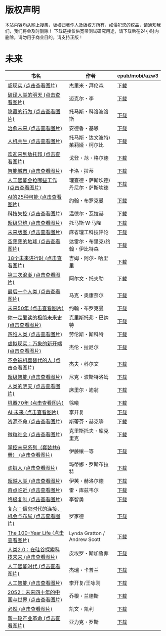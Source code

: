 # 版权声明

本站内容均从网上搜集，版权归著作人及版权方所有，如侵犯您的权益，请通知我们，我们将会及时删除！ 下载链接仅供宽带测试研究用途，请下载后在24小时内删除，请勿用于商业目的。请支持正版！

# 未来

| 书名 | 作者 | epub/mobi/azw3 |
| --- | --- | --- |
| [超现实 (点击查看图片)](https://www.dushupai.com/attachment/2024/06/11/7e19a0a440038e22.jpg) | 杰里米・拜伦森 | [下载](https://url89.ctfile.com/f/31084289-1375513297-854053?p=8866) |
| [破译人类的明天 (点击查看图片)](https://www.dushupai.com/attachment/2024/06/10/c30b8da9f3c61ef4.jpg) | 迈克尔・李 | [下载](https://url89.ctfile.com/f/31084289-1357000984-c69a46?p=8866) |
| [隐藏的行为 (点击查看图片)](https://www.dushupai.com/attachment/2024/06/09/9a33fa31dcda9dff.jpg) | 托马斯・科洛波洛斯 | [下载](https://url89.ctfile.com/f/31084289-1357053679-c73b9c?p=8866) |
| [治愈未来 (点击查看图片)](https://www.dushupai.com/attachment/2024/06/08/0d1f11925e607d17.jpg) | 安德鲁・基恩 | [下载](https://url89.ctfile.com/f/31084289-1357052638-8a1ece?p=8866) |
| [人机共生 (点击查看图片)](https://www.dushupai.com/attachment/2024/06/08/940979a756da4183.jpg) | 托马斯・达文波特/茱莉娅・柯尔比 | [下载](https://url89.ctfile.com/f/31084289-1357052242-ae31e9?p=8866) |
| [欢迎来到敌托邦 (点击查看图片)](https://www.dushupai.com/attachment/2024/06/08/044b1e0cf3dadb20.jpg) | 戈登・范・格尔德 | [下载](https://url89.ctfile.com/f/31084289-1357049440-137c79?p=8866) |
| [智能城市 (点击查看图片)](https://www.dushupai.com/attachment/2024/06/08/2b730d46379e3363.jpg) | 卡洛・拉蒂 | [下载](https://url89.ctfile.com/f/31084289-1357047313-0afc1e?p=8866) |
| [人工智能会抢哪些工作 (点击查看图片)](https://www.dushupai.com/attachment/2024/06/08/26fc35b2047d35e8.jpg) | 理查德・萨斯坎德/丹尼尔・萨斯坎德 | [下载](https://url89.ctfile.com/f/31084289-1357046014-d3f3a4?p=8866) |
| [AI的25种可能 (点击查看图片)](https://www.dushupai.com/attachment/2024/06/08/2a4cd65c1595f65d.jpg) | 约翰・布罗克曼 | [下载](https://url89.ctfile.com/f/31084289-1357045990-ebb4e9?p=8866) |
| [科技失控 (点击查看图片)](https://www.dushupai.com/attachment/2024/06/08/b55c76452324e5f5.jpg) | 温德尔・瓦拉赫 | [下载](https://url89.ctfile.com/f/31084289-1357045468-5452cb?p=8866) |
| [超级思维 (点击查看图片)](https://www.dushupai.com/attachment/2024/06/08/6538e4812b3b072b.jpg) | 托马斯·W·马隆 | [下载](https://url89.ctfile.com/f/31084289-1357045216-ccaf96?p=8866) |
| [未来版图 (点击查看图片)](https://www.dushupai.com/attachment/2024/06/07/15e2819f4699c3b2.jpg) | 麻省理工科技评论 | [下载](https://url89.ctfile.com/f/31084289-1357040737-6c7837?p=8866) |
| [空荡荡的地球 (点击查看图片)](https://www.dushupai.com/attachment/2024/06/07/6c7f01b9b4966940.jpg) | 达雷尔・布里克/约翰・伊比特森 | [下载](https://url89.ctfile.com/f/31084289-1357039507-2d7877?p=8866) |
| [18个未来进行时 (点击查看图片)](https://www.dushupai.com/attachment/2024/06/06/955b68af6c9982e2.jpg) | 吉姆・阿尔- 哈里里 | [下载](https://url89.ctfile.com/f/31084289-1357033387-b60047?p=8866) |
| [第三次浪潮 (点击查看图片)](https://www.dushupai.com/attachment/2024/06/06/fa7c4225b0e6d914.jpg) | 阿尔文・托夫勒 | [下载](https://url89.ctfile.com/f/31084289-1357032949-77397f?p=8866) |
| [最后一个人类 (点击查看图片)](https://www.dushupai.com/attachment/2024/06/05/40956f3eba36fa1c.jpg) | 马克・奥康奈尔 | [下载](https://url89.ctfile.com/f/31084289-1357027636-2d1cd6?p=8866) |
| [未来50年 (点击查看图片)](https://www.dushupai.com/attachment/2024/06/05/60918a10d39131ef.jpg) | 约翰・布罗克曼 | [下载](https://url89.ctfile.com/f/31084289-1357027123-c3d4eb?p=8866) |
| [你一定爱读的极简未来史 (点击查看图片)](https://www.dushupai.com/attachment/2024/06/05/7fa9442504c2eef3.jpg) | 克里斯托弗・巴纳特 | [下载](https://url89.ctfile.com/f/31084289-1357025617-432176?p=8866) |
| [四维人类 (点击查看图片)](https://www.dushupai.com/attachment/2024/06/04/483d3ee6afc328a1.jpg) | 劳伦斯・斯科特 | [下载](https://url89.ctfile.com/f/31084289-1357024183-b1d497?p=8866) |
| [虚拟现实：万象的新开端 (点击查看图片)](https://www.dushupai.com/attachment/2024/06/04/eddbda1f0748978c.jpg) | 杰伦・拉尼尔 | [下载](https://url89.ctfile.com/f/31084289-1357023481-c4b2a4?p=8866) |
| [不会被机器替代的人 (点击查看图片)](https://www.dushupai.com/attachment/2024/06/04/85eefdf60fbf2621.jpg) | 杰夫・科尔文 | [下载](https://url89.ctfile.com/f/31084289-1357023115-85b483?p=8866) |
| [超级智能 (点击查看图片)](https://www.dushupai.com/attachment/2024/06/04/f5e13b7e6ad5ac9e.jpg) | 尼克・波斯特洛姆 | [下载](https://url89.ctfile.com/f/31084289-1357023076-a138b3?p=8866) |
| [人类的明天 (点击查看图片)](https://www.dushupai.com/attachment/2024/06/04/4044d8317cd8983f.jpg) | 席里尔・迪翁 | [下载](https://url89.ctfile.com/f/31084289-1357022440-689a22?p=8866) |
| [机器70年 (点击查看图片)](https://www.dushupai.com/attachment/2024/06/04/e2e0566ae9cbf498.jpg) | 徐曦 | [下载](https://url89.ctfile.com/f/31084289-1357022332-319d8b?p=8866) |
| [AI·未来 (点击查看图片)](https://www.dushupai.com/attachment/2024/06/04/e8abe3cc2e3f08ff.jpg) | 李开复 | [下载](https://url89.ctfile.com/f/31084289-1357022242-192485?p=8866) |
| [资源革命 (点击查看图片)](https://www.dushupai.com/attachment/2024/06/04/4079b9e827bf4435.jpg) | 斯蒂芬・赫克等 | [下载](https://url89.ctfile.com/f/31084289-1357021423-f18c7d?p=8866) |
| [微粒社会 (点击查看图片)](https://www.dushupai.com/attachment/2024/06/03/a5fdbb798d06409b.jpg) | 克里斯托夫・库克里克 | [下载](https://url89.ctfile.com/f/31084289-1357019575-e3c742?p=8866) |
| [掌控未来系列（套装共6册） (点击查看图片)](https://www.dushupai.com/attachment/2024/06/03/8a9a2efb83330c61.jpg) | 伊藤穰一等 | [下载](https://url89.ctfile.com/f/31084289-1357018420-d99af9?p=8866) |
| [虚拟人 (点击查看图片)](https://www.dushupai.com/attachment/2024/06/03/d868c2adeefedc61.jpg) | 玛蒂娜・罗斯布拉特 | [下载](https://url89.ctfile.com/f/31084289-1357018252-b38b81?p=8866) |
| [超越人类 (点击查看图片)](https://www.dushupai.com/attachment/2024/06/03/9b4f0520a846bcfc.jpg) | 伊芙・赫洛尔德 | [下载](https://url89.ctfile.com/f/31084289-1357017697-b3e68f?p=8866) |
| [奇点临近 (点击查看图片)](https://www.dushupai.com/attachment/2024/06/03/32c88f0a44864928.jpg) | 雷・库兹韦尔 | [下载](https://url89.ctfile.com/f/31084289-1357017070-174382?p=8866) |
| [终极复制 (点击查看图片)](https://www.dushupai.com/attachment/2024/06/03/b7561dde9832e981.jpg) | 李智勇 | [下载](https://url89.ctfile.com/f/31084289-1357015513-c9f8c7?p=8866) |
| [复杂：信息时代的连接、机会与布局 (点击查看图片)](https://www.dushupai.com/attachment/2024/06/03/40d5e6b9497c983c.jpg) | 罗家德 | [下载](https://url89.ctfile.com/f/31084289-1357014691-5f5ec3?p=8866) |
| [The 100-Year Life (点击查看图片)](https://www.dushupai.com/attachment/2024/06/02/32b97cdcd5530c64.jpg) | Lynda Gratton / Andrew Scott | [下载](https://url89.ctfile.com/f/31084289-1357013686-e885a9?p=8866) |
| [人类2.0：在硅谷探索科技未来 (点击查看图片)](https://www.dushupai.com/attachment/2024/06/02/4fcb16bbdd9074fd.jpg) | 皮埃罗・斯加鲁菲 | [下载](https://url89.ctfile.com/f/31084289-1357011589-1e110c?p=8866) |
| [人工智能时代 (点击查看图片)](https://www.dushupai.com/attachment/2024/06/02/c9cb6ebeec75b811.jpg) | 杰瑞・卡普兰 | [下载](https://url89.ctfile.com/f/31084289-1357009093-321621?p=8866) |
| [人工智能 (点击查看图片)](https://www.dushupai.com/attachment/2024/06/01/1fd32fe39da55492.jpg) | 李开复/王咏刚  | [下载](https://url89.ctfile.com/f/31084289-1357008751-19b821?p=8866) |
| [2052：未来四十年的中国与世界 (点击查看图片)](https://www.dushupai.com/attachment/2024/06/01/50e822306d28b2c3.jpg) | 乔根・兰德斯 | [下载](https://url89.ctfile.com/f/31084289-1357008022-6de1f8?p=8866) |
| [必然 (点击查看图片)](https://www.dushupai.com/attachment/2024/06/01/837c42c435026ecd.jpg) | 凯文・凯利 | [下载](https://url89.ctfile.com/f/31084289-1357007995-a3825d?p=8866) |
| [新一轮产业革命 (点击查看图片)](https://www.dushupai.com/attachment/2024/06/01/c2ca374e4b9dae4c.jpg) | 亚力克・罗斯 | [下载](https://url89.ctfile.com/f/31084289-1357007671-2f2880?p=8866) |
